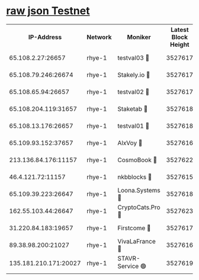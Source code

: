 
[raw json Testnet](https://rpc-check.quickt.stavr.tech/quickt/rpc-quickt-result.json)
=


<table><tr><th>IP-Address</th><th>Network</th><th>Moniker</th><th>Latest Block Height</th><th>Earliest Block Height</th><th>Catching Up</th><th>Tx Index</th><th>Voting Power</th><th>Scan Time</th></tr><tr><td>65.108.2.27:26657</td><td>rhye-1</td><td>testval03 🔴</td><td>3527617</td><td>1</td><td>False</td><td>on</td><td>5002050</td><td>2023-12-09T08:31:05.538786317UTC</td></tr><tr><td>65.108.79.246:26674</td><td>rhye-1</td><td>Stakely.io 🔴</td><td>3527617</td><td>1</td><td>False</td><td>on</td><td>10</td><td>2023-12-09T08:31:07.971666558UTC</td></tr><tr><td>65.108.65.94:26657</td><td>rhye-1</td><td>testval02 🔴</td><td>3527617</td><td>1</td><td>False</td><td>on</td><td>5002050</td><td>2023-12-09T08:31:08.337808415UTC</td></tr><tr><td>65.108.204.119:31657</td><td>rhye-1</td><td>Staketab 🔴</td><td>3527618</td><td>1</td><td>False</td><td>on</td><td>9900</td><td>2023-12-09T08:31:11.112533606UTC</td></tr><tr><td>65.108.13.176:26657</td><td>rhye-1</td><td>testval01 🔴</td><td>3527618</td><td>1</td><td>False</td><td>on</td><td>9582010</td><td>2023-12-09T08:31:11.448511999UTC</td></tr><tr><td>65.109.93.152:37657</td><td>rhye-1</td><td>AlxVoy 🔴</td><td>3527616</td><td>433101</td><td>False</td><td>on</td><td>92921</td><td>2023-12-09T08:31:02.691067642UTC</td></tr><tr><td>213.136.84.176:11157</td><td>rhye-1</td><td>CosmoBook 🔴</td><td>3527622</td><td>1674001</td><td>False</td><td>off</td><td>1528057</td><td>2023-12-09T08:31:36.743985517UTC</td></tr><tr><td>46.4.121.72:11157</td><td>rhye-1</td><td>nkbblocks 🔴</td><td>3527615</td><td>1781001</td><td>False</td><td>on</td><td>81901</td><td>2023-12-09T08:30:53.719621160UTC</td></tr><tr><td>65.109.39.223:26647</td><td>rhye-1</td><td>Loona.Systems 🔴</td><td>3527618</td><td>3287001</td><td>False</td><td>off</td><td>9949</td><td>2023-12-09T08:31:10.770429540UTC</td></tr><tr><td>162.55.103.44:26647</td><td>rhye-1</td><td>CryptoCats.Pro 🔴</td><td>3527623</td><td>3287001</td><td>False</td><td>off</td><td>9999</td><td>2023-12-09T08:31:41.096471151UTC</td></tr><tr><td>31.220.84.183:19657</td><td>rhye-1</td><td>Firstcome 🔴</td><td>3527617</td><td>3395933</td><td>False</td><td>off</td><td>732206</td><td>2023-12-09T08:31:05.145826078UTC</td></tr><tr><td>89.38.98.200:21027</td><td>rhye-1</td><td>VivaLaFrance 🔴</td><td>3527616</td><td>3524001</td><td>False</td><td>off</td><td>10000</td><td>2023-12-09T08:31:00.205536609UTC</td></tr><tr><td>135.181.210.171:20027</td><td>rhye-1</td><td>STAVR-Service 🟢</td><td>3527619</td><td>3526501</td><td>False</td><td>on</td><td>0</td><td>2023-12-09T08:31:19.990039527UTC</td></tr></table>